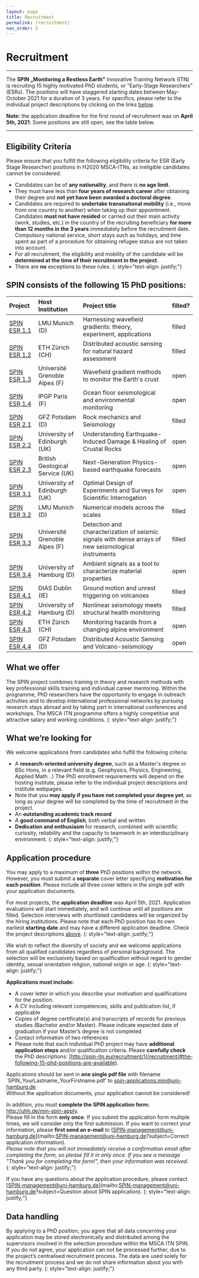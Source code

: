 ```yaml
---
layout: page
title: Recruitment
permalink: /recruitment/
nav_order: 5
---
```


# Recruitment 

---


The <b>SPIN „Monitoring a Restless Earth"</b> Innovative Training Network (ITN) is recruiting 15 highly motivated PhD students, or "Early-Stage Researchers" (ESRs). The positions will have staggered starting dates between May-October 2021 for a duration of 3 years. For specifics, please refer to the individual project descriptions by clicking on the links [below](/recruitment/#the-following-15-phd-positions-are-available). 

__Note:__ the application deadline for the first round of recruitment was on __April 5th, 2021__. Some positions are still open, see the table below. 

---

## Eligibility Criteria 

Please ensure that you fulfill the following eligibility criteria for ESR (Early Stage Researcher) positions in H2020 MSCA-ITNs, as ineligible candidates cannot be considered: 

- Candidates can be of __any nationality__, and there is __no age limit__.
- They must have less than __four years of research career__ after obtaining their degree and __not yet have been awarded a doctoral degree__. 
- Candidates are required to __undertake transnational mobility__ (i.e., move from one country to another) when taking up their appointment. 
Candidates __must not have resided__ or carried out their main activity (work, studies, etc.) in the country of the recruiting beneficiary __for more than 12 months in the 3 years__ immediately before the recruitment date. Compulsory national service, short stays such as holidays, and time spent as part of a procedure for obtaining refugee status are not taken into account. 
- For all recruitment, the eligibility and mobility of the candidate will be __determined at the time of their recruitment in the project__.
- There are __no__ exceptions to these rules.
{: style="text-align: justify;"}


## SPIN consists of the following 15 PhD positions: 

| Project | Host Institution | Project title                                                                                          |  filled? |
|:--------|:------------------|:-----------------------------------------------------------------------------------------------------|------|
| [SPIN ESR 1.1](/esr11/)   | LMU Munich (D) | Harnessing wavefield gradients: theory, experiment, applications                                    | filled |
| [SPIN ESR 1.2](/esr12/)   | ETH Z&uuml;rich (CH)      | Distributed acoustic sensing for natural hazard assessment                                          | filled |
| [SPIN ESR 1.3](/esr13/)   | Universit&eacute; Grenoble Alpes (F) | Wavefield gradient methods to monitor the Earth's crust                                             | open |
| [SPIN ESR 1.4](/esr14/)   | IPGP Paris (F) | Ocean floor seismological and environmental monitoring                                              | open |
| [SPIN ESR 2.1](/esr21/)   | GFZ Potsdam (D) | Rock mechanics and Seismology                                                                       | filled |
| [SPIN ESR 2.2](/esr22/)   | University of Edinburgh (UK)    | Understanding Earthquake-Induced Damage & Healing of Crustal Rocks                                  | open |
| [SPIN ESR 2.3](/esr23/)   | British Geological Service (UK) | Next-Generation Physics-based earthquake forecasts                                                  | open |
| [SPIN ESR 3.1](/esr31/)   | University of Edinburgh (UK)    | Optimal Design of Experiments and Surveys for Scientific Interrogation                              | open |
| [SPIN ESR 3.2](/esr32/)   | LMU Munich (D) | Numerical models across the scales                                                                  | filled |
| [SPIN ESR 3.3](/esr33/)   | Universit&eacute; Grenoble Alpes (F) | Detection and characterization of seismic signals with dense arrays of new seismological instruments | filled |
| [SPIN ESR 3.4](/esr34/)   | University of Hamburg (D) | Ambient signals as a tool to characterize material properties                                       | open |
| [SPIN ESR 4.1](/esr41/)   | DIAS Dublin (IE) | Ground motion and unrest triggering on volcanoes                                                    | filled |
| [SPIN ESR 4.2](/esr42/)   | University of Hamburg (D) | Nonlinear seismology meets structural health monitoring                                             | filled |
| [SPIN ESR 4.3](/esr43/)   | ETH Z&uuml;rich (CH) | Monitoring hazards from a changing alpine environment                                               | open |
| [SPIN ESR 4.4](/esr44/)   | GFZ Potsdam (D) | Distributed Acoustic Sensing and Volcano-seismology                                                 | open |



## What we offer

The SPIN project combines training in theory and research methods with key professional skills training and individual career mentoring. Within the programme, PhD researchers have the opportunity to engage in outreach activities and to develop international professional networks by pursuing research stays abroad and by taking part in international conferences and workshops. The MSCA ITN programme offers a highly competitive and attractive salary and working conditions. 
{: style="text-align: justify;"}

## What we’re looking for
We welcome applications from candidates who fulfill the following criteria:

+ A __research-oriented university degree__, such as a Master's degree or BSc Hons, in a relevant field (e.g. Geophysics, Physics, Engineering, Applied Math ..) The PhD enrollment requirements will depend on the hosting institute, please refer to the individual project descriptions and institute webpages.
+ Note that you __may apply if you have not completed your degree yet__, as long as your degree will be completed by the time of recruitment in the project. 
+ An __outstanding academic track record__
+ A __good command of English__, both verbal and written
+ __Dedication and enthusiasm__ for research, combined with scientific curiosity, reliability and the capacity to teamwork in an interdisciplinary environment.
{: style="text-align: justify;"}

## Application procedure
You may apply to a maximum of __three__ PhD positions within the network. However, you must submit a __separate__ cover letter specifying __motivation for each position__. Please include all three cover letters in the single pdf with your application documents. 

For most projects, the __application deadline__ was April 5th, 2021. Application evaluations will start immediately, and will continue until all positions are filled. Selection interviews with shortlisted candidates will be organized by the hiring institutions. Please note that each PhD position has its own earliest __starting date__ and may have a different applicaiton deadline. Check the project descriptions [above](/recruitment/#the-following-15-phd-positions-are-available).
{: style="text-align: justify;"}

We wish to reflect the diversity of society and we welcome applications from all qualified candidates regardless of personal background. The selection will be exclusively based on qualification without regard to gender identity, sexual orientation religion, national origin or age.
{: style="text-align: justify;"}

__Applications must include:__  
- A cover letter in which you describe your motivation and qualifications for the position.
- A CV including relevant competences, skills and publication list, if applicable
- Copies of degree certificate(s) and transcripts of records for previous studies (Bachelor and/or Master). Please indicate expected date of graduation if your Master’s degree is not completed
- Contact information of two references
- Please note that each individual PhD project may have __additional application steps__ and/or qualification criteria. Please __carefully check__ the PhD descriptions: [http://spin-itn.eu/recruitment/](/recruitment/#the-following-15-phd-positions-are-available).

Applications should be sent in __one single pdf file__ with filename `SPIN_YourLastname_YourFirstname.pdf’ to spin-applications.min@uni-hamburg.de    
Without the application documents, your application cannot be considered!  

In addition, you must __complete the SPIN application form:__ <a href="http://uhh.de/min-spin-apply" target="_blank" rel="noopener noreferrer"> http://uhh.de/min-spin-apply</a>.    
Please fill in the form __only once__. If you submit the application form multiple times, we will consider only the first submission. If you want to correct your information, please __first send an e-mail__ to [SPIN-management@uni-hamburg.de](mailto:SPIN-management@uni-hamburg.de?subject=Correct application information).   
_Please note that you will not immediately receive a confirmation email after completing the form, so please fill it in only once. If you see a message "Thank you for completing the form!", then your information was received._
{: style="text-align: justify;"}

If you have any questions about the application procedure, please contact [SPIN-management@uni-hamburg.de](mailto:SPIN-management@uni-hamburg.de?subject=Question about SPIN application). 
{: style="text-align: justify;"}

## Data handling
By applying to a PhD position, you agree that all data concerning your application may be stored electronically and distributed among the supervisors involved in the selection procedure within the MSCA ITN SPIN. If you do not agree, your application can not be processed further, due to the project’s centralised recruitment process. The data are used solely for the recruitment process and we do not share information about you with any third party.
{: style="text-align: justify;"}
